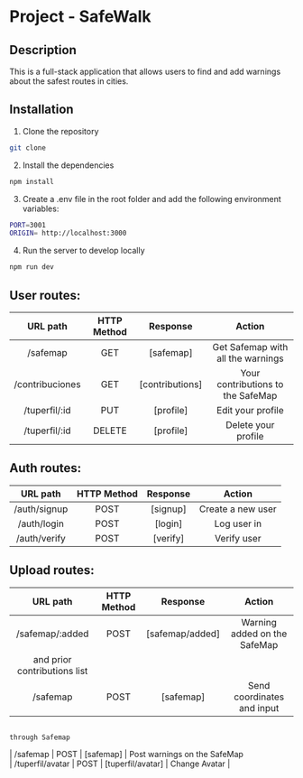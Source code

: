 # Project - SafeWalk

## Description

This is a full-stack application that allows users to find and add warnings about the safest routes in cities.

## Installation

1. Clone the repository

```bash
git clone
```

2. Install the dependencies

```bash
npm install
```

3. Create a .env file in the root folder and add the following environment variables:

```bash
PORT=3001
ORIGIN= http://localhost:3000
```

4. Run the server to develop locally

```bash
npm run dev
```




## **User routes**:

| URL path                    | HTTP Method       | Response                          | Action                        |
| :--------------------------:|:-----------------:| :--------------------------------:| :----------------------------:|
| /safemap                    | GET               | [safemap]                         | Get Safemap with all the warnings|
| /contribuciones             | GET               | [contributions]                   | Your contributions to the SafeMap |
| /tuperfil/:id               | PUT               | [profile]                         | Edit your profile             |
| /tuperfil/:id               | DELETE            | [profile]                         | Delete your profile           |

## **Auth routes**:

| URL path                    | HTTP Method       | Response                          | Action                        |
| :--------------------------:|:-----------------:| :--------------------------------:| :----------------------------:|
| /auth/signup                | POST              | [signup]                          | Create a new user             |
| /auth/login                 | POST              | [login]                           | Log user in                   |
| /auth/verify                | POST              | [verify]                          | Verify user                   |

## **Upload routes**:   

| URL path                    | HTTP Method       | Response                          | Action                        |
| :--------------------------:|:-----------------:| :--------------------------------:| :----------------------------:|
| /safemap/:added             | POST              | [safemap/added]                  | Warning added on the SafeMap 
                                                                                        and prior contributions list  |
| /safemap                    | POST              | [safemap]                         | Send coordinates and input 
                                                                                        through Safemap
| /safemap                    | POST              | [safemap]                         | Post warnings on the SafeMap                                                                                        
| /tuperfil/avatar            | POST              | [tuperfil/avatar]                 | Change Avatar  |                                                                                       
                                                                                        
                                                                                         